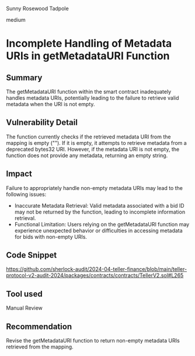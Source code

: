 Sunny Rosewood Tadpole

medium

# Incomplete Handling of Metadata URIs in getMetadataURI Function

## Summary
The getMetadataURI function within the smart contract inadequately handles metadata URIs, potentially leading to the failure to retrieve valid metadata when the URI is not empty.

## Vulnerability Detail
The function currently checks if the retrieved metadata URI from the mapping is empty (""). If it is empty, it attempts to retrieve metadata from a deprecated bytes32 URI. However, if the metadata URI is not empty, the function does not provide any metadata, returning an empty string.

## Impact
Failure to appropriately handle non-empty metadata URIs may lead to the following issues:

- Inaccurate Metadata Retrieval: Valid metadata associated with a bid ID may not be returned by the function, leading to incomplete information retrieval.
- Functional Limitation: Users relying on the getMetadataURI function may experience unexpected behavior or difficulties in accessing metadata for bids with non-empty URIs.

## Code Snippet
https://github.com/sherlock-audit/2024-04-teller-finance/blob/main/teller-protocol-v2-audit-2024/packages/contracts/contracts/TellerV2.sol#L265

## Tool used

Manual Review

## Recommendation 
Revise the getMetadataURI function to return non-empty metadata URIs retrieved from the mapping.